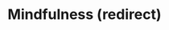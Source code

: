---
layout: null
title: "Mindfulness (redirect)"
permalink: /categorie/mindfulness/
redirect\_to: /categorie/mindfulness-ironica/
robots: noindex
sitemap: false
---